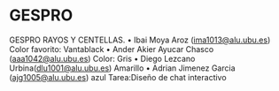 # GESPRO
GESPRO RAYOS Y CENTELLAS.
• Ibai Moya Aroz (ima1013@alu.ubu.es) Color favorito: Vantablack
• Ander Akier Ayucar Chasco (aaa1042@alu.ubu.es) Color: Gris
• Diego Lezcano Urbina(dlu1001@alu.ubu.es) Amarillo 
• Adrian Jimenez Garcia (ajg1005@alu.ubu.es) azul Tarea:Diseño de chat interactivo
